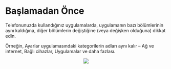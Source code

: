 # Başlamadan Önce

Telefonunuzda kullandığınız uygulamalarda, uygulamanın bazı bölümlerinin aynı kaldığına, diğer bölümlerin değiştiğine (veya değişken olduğuna) dikkat edin.

Örneğin, Ayarlar uygulamasındaki kategorilerin adları aynı kalır – Ağ ve internet, Bağlı cihazlar, Uygulamalar ve daha fazlası.

<p align="center">
  <img src="https://user-images.githubusercontent.com/70329389/166336830-233a5bb0-66c0-4886-8321-d34b9939a903.png" />
</p>



